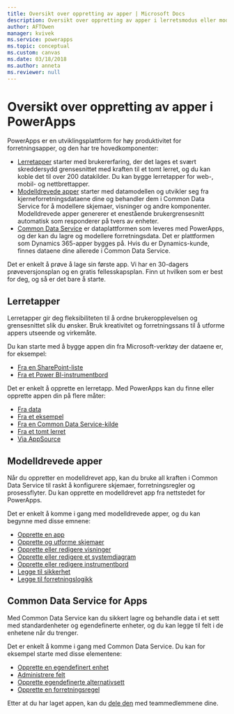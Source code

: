 ```yaml
---
title: Oversikt over oppretting av apper | Microsoft Docs
description: Oversikt over oppretting av apper i lerretsmodus eller modelldrevet modus samt integrering av Common Data Service
author: AFTOwen
manager: kvivek
ms.service: powerapps
ms.topic: conceptual
ms.custom: canvas
ms.date: 03/18/2018
ms.author: anneta
ms.reviewer: null
---
```


# <a name="overview-of-creating-apps-in-powerapps"></a>Oversikt over oppretting av apper i PowerApps
PowerApps er en utviklingsplattform for høy produktivitet for forretningsapper, og den har tre hovedkomponenter:

- [Lerretapper](canvas-apps/getting-started.md) starter med brukererfaring, der det lages et svært skreddersydd grensesnittet med kraften til et tomt lerret, og du kan koble det til over 200 datakilder. Du kan bygge lerretapper for web-, mobil- og nettbrettapper.
- [Modelldrevede apper](model-driven-apps/model-driven-app-overview.md) starter med datamodellen og utvikler seg fra kjerneforretningsdataene dine og behandler dem i Common Data Service for å modellere skjemaer, visninger og andre komponenter. Modelldrevede apper genererer et enestående brukergrensesnitt automatisk som responderer på tvers av enheter.
- [Common Data Service](common-data-service/data-platform-intro.md) er dataplattformen som leveres med PowerApps, og der kan du lagre og modellere forretningsdata. Det er plattformen som Dynamics 365-apper bygges på. Hvis du er Dynamics-kunde, finnes dataene dine allerede i Common Data Service.

Det er enkelt å prøve å lage sin første app. Vi har en 30-dagers prøveversjonsplan og en gratis fellesskapsplan. Finn ut hvilken som er best for deg, og så er det bare å starte.

## <a name="canvas-apps"></a>Lerretapper
Lerretapper gir deg fleksibiliteten til å ordne brukeropplevelsen og grensesnittet slik du ønsker. Bruk kreativitet og forretningssans til å utforme appers utseende og virkemåte.

Du kan starte med å bygge appen din fra Microsoft-verktøy der dataene er, for eksempel:

- [Fra en SharePoint-liste](canvas-apps/generate-app-from-sharepoint-list-interface.md)
- [Fra et Power BI-instrumentbord](canvas-apps/embed-powerapps-powerbi.md)

Det er enkelt å opprette en lerretapp. Med PowerApps kan du finne eller opprette appen din på flere måter:

- [Fra data](canvas-apps/app-from-sharepoint.md)
- [Fra et eksempel](canvas-apps/open-and-run-a-sample-app.md)
- [Fra en Common Data Service-kilde](canvas-apps/data-platform-create-app.md)
- [Fra et tomt lerret](canvas-apps/data-platform-create-app-scratch.md)
- [Via AppSource](../user/app-source.md)

## <a name="model-driven-apps"></a>Modelldrevede apper
Når du oppretter en modelldrevet app, kan du bruke all kraften i Common Data Service til raskt å konfigurere skjemaer, forretningsregler og prosessflyter. Du kan opprette en modelldrevet app fra nettstedet for PowerApps.

Det er enkelt å komme i gang med modelldrevede apper, og du kan begynne med disse emnene:

- [Opprette en app](https://docs.microsoft.com/dynamics365/customer-engagement/customize/create-edit-app)
- [Opprette og utforme skjemaer](https://docs.microsoft.com/dynamics365/customer-engagement/customize/create-design-forms)
- [Opprette eller redigere visninger](https://docs.microsoft.com/dynamics365/customer-engagement/customize/create-edit-views)
- [Opprette eller redigere et systemdiagram](https://docs.microsoft.com/dynamics365/customer-engagement/customize/create-edit-system-chart)
- [Opprette eller redigere instrumentbord](https://docs.microsoft.com/dynamics365/customer-engagement/customize/create-edit-dashboards)
- [Legge til sikkerhet](https://docs.microsoft.com/dynamics365/customer-engagement/customize/manage-access-apps-security-roles)
- [Legge til forretningslogikk](https://docs.microsoft.com/dynamics365/customer-engagement/customize/guide-staff-through-common-tasks-processes)

## <a name="common-data-service-for-apps"></a>Common Data Service for Apps
Med Common Data Service kan du sikkert lagre og behandle data i et sett med standardenheter og egendefinerte enheter, og du kan legge til felt i de enhetene når du trenger.

Det er enkelt å komme i gang med Common Data Service. Du kan for eksempel starte med disse elementene:
- [Opprette en egendefinert enhet](common-data-service/data-platform-create-entity.md)
- [Administrere felt](common-data-service/data-platform-manage-fields.md)
- [Opprette egendefinerte alternativsett](common-data-service/custom-picklists.md)
- [Opprette en forretningsregel](https://docs.microsoft.com/dynamics365/customer-engagement/customize/create-business-rules-recommendations-apply-logic-form)

Etter at du har laget appen, kan du [dele den](canvas-apps/share-app.md) med teammedlemmene dine.




